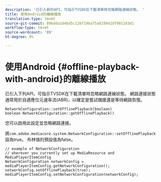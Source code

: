 ```yaml
---
description: '已引入新的API，可指示TVSDK在下載清單時忽略網路連線狀態。 '
title: 使用Android的離線播放
translation-type: tm+mt
source-git-commit: 89bdda1d4bd5c126f19ba75a819942df901183d1
workflow-type: tm+mt
source-wordcount: '89'
ht-degree: 0%

---
```



# 使用Android {#offline-playback-with-android}的離線播放

已引入下列API，可指示TVSDK在下載清單時忽略網路連線狀態。 網路連接狀態通常用於自適應位元速率流(ABR)，以確定是嘗試備援還是等待網路恢復。

```
NetworkConfiguration::setOfflinePlayback(boolean)
boolean NetworkConfiguration::getOfflinePlayback()
```

您可以啟用此設定並忽略網路連接。

將`com.adobe.mediacore.system.NetworkConfiguration::setOfflinePlayback`設為true。 布林值的預設值為false。

```
// example of NetworkConfiguration
// wherever you currently set up MediaResource and MediaPlayerItemConfig
NetworkConfiguration networkConfig = mediaPlayerItemConfig.getNetworkConfiguration();
networkConfig.setOfflinePlayback(true);
mediaPlayerItemConfig.setNetworkConfiguration(networkConfig);
```
